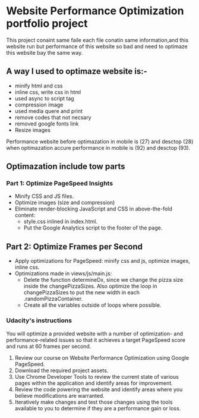 # Website Performance Optimization portfolio project

This project conaint same faile each file conatin same information,and this website run 
but performance of this website so bad and need to optimaze this website bay the same way.

## A way I used to optimaze website is:-

- minify html and css 
- inline css, write css in html
- used async to script tag
- compression image
- used media quere and print
- remove codes that not necsary
- removed google fonts link
- Resize images

Performance website before optimazation in mobile is (27) and desctop (28)
when optimazation accure performance in mobile is (92) and desctop (93).

## Optimazation include tow parts 

### Part 1: Optimize PageSpeed Insights 

- Minify CSS and JS files.
- Optimize images (size and compression)
- Eliminate render-blocking JavaScript and CSS in above-the-fold content:
  - style.css inlined in index.html.
  - Put the Google Analytics script to the footer of the page.

## Part 2: Optimize Frames per Second 

- Apply optimizations for PageSpeed: minify css and js, optimize images, inline css.
- Optimizations made in views/js/main.js:
  - Delete the function determineDx, since we change the pizza size inside the changePizzaSizes. Also optimize the loop in changePizzaSizes to put the new width in each .randomPizzaContainer.
  - Create all the variables outside of loops where possible.

### Udacity's instructions

You will optimize a provided website with a number of optimization- and performance-related issues so that it achieves a target PageSpeed score and runs at 60 frames per second.

1. Review our course on Website Performance Optimization using Google PageSpeed.
2. Download the required project assets.
3. Use Chrome Developer Tools to review the current state of various pages within the application and identify areas for improvement.
4. Review the code powering the website and identify areas where you believe modifications are warranted.
5. Iteratively make changes and test those changes using the tools available to you to determine if they are a performance gain or loss.


   
